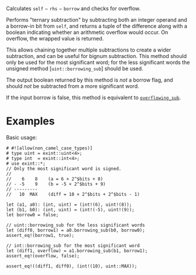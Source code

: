 Calculates `self` &minus; `rhs` &minus; `borrow` and checks for overflow.

Performs "ternary subtraction" by subtracting both an integer operand and a
borrow-in bit from `self`, and returns a tuple of the difference along with a
boolean indicating whether an arithmetic overflow would occur. On overflow, the
wrapped value is returned.

This allows chaining together multiple subtractions to create a wider
subtraction, and can be useful for bignum subtraction. This method should only
be used for the most significant word; for the less significant words the
unsigned method [`uint::borrowing_sub`] should be used.

The output boolean returned by this method is *not* a borrow flag, and should
*not* be subtracted from a more significant word.

If the input borrow is false, this method is equivalent to [`overflowing_sub`].

[`overflowing_sub`]: Self::overflowing_sub

# Examples

Basic usage:

```
# #![allow(non_camel_case_types)]
# type uint = exint::uint<4>;
# type int  = exint::int<4>;
# use exint::*;
// Only the most significant word is signed.
//
//    6    8    (a = 6 × 2^$bits + 8)
// - -5    9    (b = -5 × 2^$bits + 9)
// ---------
//   10  MAX    (diff = 10 × 2^$bits + 2^$bits - 1)

let (a1, a0): (int, uint) = (int!(6), uint!(8));
let (b1, b0): (int, uint) = (int!(-5), uint!(9));
let borrow0 = false;

// uint::borrowing_sub for the less significant words
let (diff0, borrow1) = a0.borrowing_sub(b0, borrow0);
assert_eq!(borrow1, true);

// int::borrowing_sub for the most significant word
let (diff1, overflow) = a1.borrowing_sub(b1, borrow1);
assert_eq!(overflow, false);

assert_eq!((diff1, diff0), (int!(10), uint::MAX));
```
